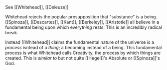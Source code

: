 See [[Whitehead]], [[Deleuze]]

Whitehead rejects the popular presupposition that "substance" is a being. [[Spinoza]], [[Descartes]], [[Kant]], [[Berkeley]], [[Aristotle]] all believe in a fundamental being upon which every*thing* rests. This is an incredibly radical break. 

Instead [[Whitehead]] claims the fundamental nature of the universe is a *process* isntead of a *thing*; a becoming instead of a being. This fundamental process is what Whitehead calls Creativity, the process by which things are created. This is *similar to* but not quite [[Hegel]]'s Absolute or [[Spinoza]]'s God. 
